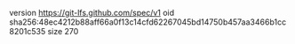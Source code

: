 version https://git-lfs.github.com/spec/v1
oid sha256:48ec4212b88aff66a0f13c14cfd62267045bd14750b457aa3466b1cc8201c535
size 270
